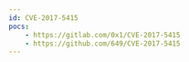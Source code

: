 ```yaml
---
id: CVE-2017-5415
pocs:
    - https://gitlab.com/0x1/CVE-2017-5415
    - https://github.com/649/CVE-2017-5415
---
```

